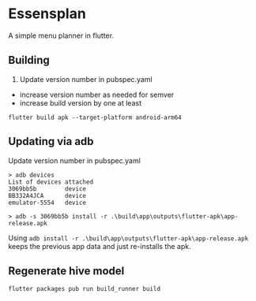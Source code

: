 # Essensplan

A simple menu planner in flutter.


## Building
1. Update version number in pubspec.yaml
- increase version number as needed for semver
- increase build version by one at least

`flutter build apk --target-platform android-arm64`

## Updating via adb

Update version number in pubspec.yaml

```
> adb devices
List of devices attached
3069bb5b        device
BB332A4JCA      device
emulator-5554   device

> adb -s 3069bb5b install -r .\build\app\outputs\flutter-apk\app-release.apk
```
Using `adb install -r .\build\app\outputs\flutter-apk\app-release.apk` keeps the previous app data and just re-installs the apk.


## Regenerate hive model
`flutter packages pub run build_runner build`